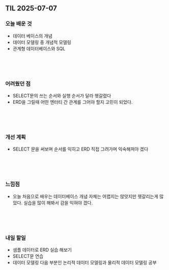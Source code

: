 ## TIL 2025-07-07

### 오늘 배운 것
- 데이터 베이스의 개념
- 데이터 모델링 중 개념적 모델링
- 관계형 데이터베이스와 SQL

<br/>
<br/>
<br/>

### 어려웠던 점
- SELECT문의 쓰는 순서와 실행 순서가 달라 헷갈렸다
- ERD을 그릴때 어떤 엔터티 간 관계를 그어야 할지 고민이 되었다.

<br/>
<br/>
<br/>

### 개선 계획
- SELECT 문을 써보며 순서를 익히고 ERD 직접 그려가며 익숙해져야 겠다

<br/>
<br/>
<br/>

### 느낌점
- 오늘 처음으로 배우는 데이터베이스 개념 자체는 어렵지는 않앗지만 헷갈리는게 많았다. 실습을 많이 해봐서 감을 익혀야 겠다.

<br/>
<br/>
<br/>

### 내일 할일
- 샘플 데이터로 ERD 실습 해보기
- SELECT문 연습
- 데이터 모델링 다음 부분인 논리적 데이터 모델링과 물리적 데이터 모델링 공부
